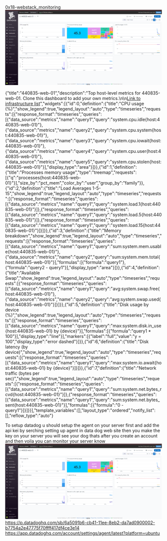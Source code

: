 0x18-webstack_monitoring
![alt text](image.png)


{"title":"440835-web-01","description":"Top host-level metrics for 440835-web-01.             Clone this dashboard to add your own metrics.\n\n[Link to infrastructure list](/infrastructure?filter=440835-web-01&hostname=440835-web-01)","widgets":[{"id":0,"definition":{"title":"CPU usage (%)","show_legend":true,"legend_layout":"auto","type":"timeseries","requests":[{"response_format":"timeseries","queries":[{"data_source":"metrics","name":"query1","query":"system.cpu.idle{host:440835-web-01}"},{"data_source":"metrics","name":"query2","query":"system.cpu.system{host:440835-web-01}"},{"data_source":"metrics","name":"query3","query":"system.cpu.iowait{host:440835-web-01}"},{"data_source":"metrics","name":"query4","query":"system.cpu.user{host:440835-web-01}"},{"data_source":"metrics","name":"query5","query":"system.cpu.stolen{host:440835-web-01}"}],"display_type":"area"}]}},{"id":1,"definition":{"title":"Processes memory usage","type":"treemap","requests":[{"q":"processes{host:440835-web-01}"}],"size_by":"pct_mem","color_by":"user","group_by":"family"}},{"id":2,"definition":{"title":"Load Averages 1-5-15","show_legend":true,"legend_layout":"auto","type":"timeseries","requests":[{"response_format":"timeseries","queries":[{"data_source":"metrics","name":"query1","query":"system.load.1{host:440835-web-01}"}]},{"response_format":"timeseries","queries":[{"data_source":"metrics","name":"query1","query":"system.load.5{host:440835-web-01}"}]},{"response_format":"timeseries","queries":[{"data_source":"metrics","name":"query1","query":"system.load.15{host:440835-web-01}"}]}]}},{"id":3,"definition":{"title":"Memory breakdown","show_legend":true,"legend_layout":"auto","type":"timeseries","requests":[{"response_format":"timeseries","queries":[{"data_source":"metrics","name":"query1","query":"sum:system.mem.usable{host:440835-web-01}"},{"data_source":"metrics","name":"query2","query":"sum:system.mem.total{host:440835-web-01}"}],"formulas":[{"formula":"query1"},{"formula":"query2 - query1"}],"display_type":"area"}]}},{"id":4,"definition":{"title":"Available Swap","show_legend":true,"legend_layout":"auto","type":"timeseries","requests":[{"response_format":"timeseries","queries":[{"data_source":"metrics","name":"query1","query":"avg:system.swap.free{host:440835-web-01}"},{"data_source":"metrics","name":"query2","query":"avg:system.swap.used{host:440835-web-01}"}]}]}},{"id":5,"definition":{"title":"Disk usage by device (%)","show_legend":true,"legend_layout":"auto","type":"timeseries","requests":[{"response_format":"timeseries","queries":[{"data_source":"metrics","name":"query1","query":"max:system.disk.in_use{host:440835-web-01} by {device}"}],"formulas":[{"formula":"query1 * 100"}],"display_type":"line"}],"markers":[{"label":"full","value":"y = 100","display_type":"error dashed"}]}},{"id":6,"definition":{"title":"Disk latency (by device)","show_legend":true,"legend_layout":"auto","type":"timeseries","requests":[{"response_format":"timeseries","queries":[{"data_source":"metrics","name":"query1","query":"max:system.io.await{host:440835-web-01} by {device}"}]}]}},{"id":7,"definition":{"title":"Network traffic (bytes per sec)","show_legend":true,"legend_layout":"auto","type":"timeseries","requests":[{"response_format":"timeseries","queries":[{"data_source":"metrics","name":"query1","query":"sum:system.net.bytes_rcvd{host:440835-web-01}"}]},{"response_format":"timeseries","queries":[{"data_source":"metrics","name":"query1","query":"sum:system.net.bytes_sent{host:440835-web-01}"}],"formulas":[{"formula":"0 - query1"}]}]}}],"template_variables":[],"layout_type":"ordered","notify_list":[],"reflow_type":"auto"}



To setup datadog u should setup the agent on your server first and add the api kei by serching setting up agent in data dog web site then you
make the key on your server you will see your dog thats after you create an account and then voila you can monitor your server know 
![alt text](image.png)
https://p.datadoghq.com/sb/6a5091b6-cb41-11ee-8eb2-da7ad0900002-b7754a2e47775f70ffff417df4ce3e14
https://app.datadoghq.com/account/settings/agent/latest?platform=ubuntu